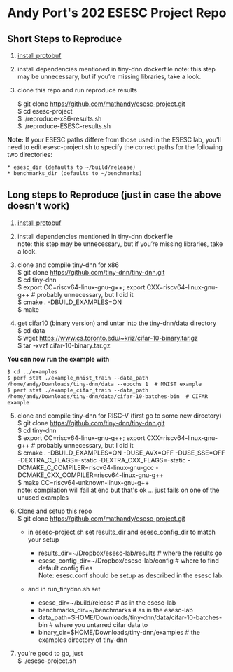 # Andy Port's 202 ESESC Project Repo

## Short Steps to Reproduce

1. [install protobuf](https://github.com/protocolbuffers/protobuf/blob/master/src/README.md)

2. install dependencies mentioned in tiny-dnn dockerfile
note: this step may be unnecessary, but if you’re missing libraries, take a look.

3. clone this repo and run reproduce results
    
    $ git clone https://github.com/mathandy/esesc-project.git  
    $ cd esesc-project  
    $ ./reproduce-x86-results.sh  
    $ ./reproduce-ESESC-results.sh  

**Note:** If your ESESC paths differe from those used in the ESESC lab, you'll need to edit esesc-project.sh to specify the correct paths for the following two directories: 

    * esesc_dir (defaults to ~/build/release)  
    * benchmarks_dir (defaults to ~/benchmarks)  


## Long steps to Reproduce (just in case the above doesn't work)  
1. [install protobuf](https://github.com/protocolbuffers/protobuf/blob/master/src/README.md)

2. install dependencies mentioned in tiny-dnn dockerfile  
note: this step may be unnecessary, but if you’re missing libraries, take a look.

3. clone and compile tiny-dnn for x86  
    $ git clone https://github.com/tiny-dnn/tiny-dnn.git  
    $ cd tiny-dnn  
    $ export CC=riscv64-linux-gnu-g++; export CXX=riscv64-linux-gnu-g++   # probably unnecessary, but I did it  
    $ cmake . -DBUILD_EXAMPLES=ON  
    $ make  

4. get cifar10 (binary version) and untar into the tiny-dnn/data directory  
    $ cd data  
    $ wget https://www.cs.toronto.edu/~kriz/cifar-10-binary.tar.gz  
    $ tar -xvzf cifar-10-binary.tar.gz  

**You can now run the example with**  

    $ cd ../examples 
    $ perf stat ./example_mnist_train --data_path   /home/andy/Downloads/tiny-dnn/data --epochs 1  # MNIST example  
    $ perf stat ./example_cifar_train --data_path   /home/andy/Downloads/tiny-dnn/data/cifar-10-batches-bin  # CIFAR example  

5. clone and compile tiny-dnn for RISC-V (first go to some new directory)  
    $ git clone https://github.com/tiny-dnn/tiny-dnn.git  
    $ cd tiny-dnn  
    $ export CC=riscv64-linux-gnu-g++; export CXX=riscv64-linux-gnu-g++   # probably unnecessary, but I did it  
    $ cmake . -DBUILD_EXAMPLES=ON -DUSE_AVX=OFF -DUSE_SSE=OFF -DEXTRA_C_FLAGS=-static -DEXTRA_CXX_FLAGS=-static -DCMAKE_C_COMPILER=riscv64-linux-gnu-gcc -DCMAKE_CXX_COMPILER=riscv64-linux-gnu-g++  
    $ make CC=riscv64-unknown-linux-gnu-g++  
    note: compilation will fail at end but that's ok ... just fails on one of the unused examples  

7. Clone and setup this repo  
    $ git clone https://github.com/mathandy/esesc-project.git  

    * in esesc-project.sh set results_dir and esesc_config_dir to match your setup  
        * results_dir=~/Dropbox/esesc-lab/results  # where the results go  
        * esesc_config_dir=~/Dropbox/esesc-lab/config  # where to find default config files  
        Note: esesc.conf should be setup as described in the esesc lab.  
        
    * and in run_tinydnn.sh set  
        * esesc_dir=~/build/release  # as in the esesc-lab
        * benchmarks_dir=~/benchmarks  # as in the esesc-lab
        * data_path=$HOME/Downloads/tiny-dnn/data/cifar-10-batches-bin  # where you untarred cifar data to 
        * binary_dir=$HOME/Downloads/tiny-dnn/examples  # the examples directory of tiny-dnn

8. you're good to go, just  
    $ ./esesc-project.sh
